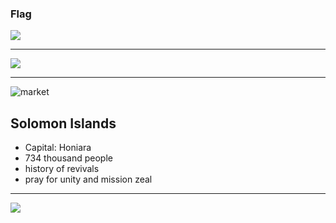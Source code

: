 ### Flag

![](https://upload.wikimedia.org/wikipedia/commons/7/74/Flag_of_the_Solomon_Islands.svg)

---

![](https://upload.wikimedia.org/wikipedia/commons/8/8a/Solomon_Islands_on_the_globe_%28Oceania_centered%29.svg)

---

![market](https://res.cloudinary.com/kiekies/image/upload/v1728239090/prayer/q8bkdumn0vzbaqgk3n1h.jpg)

## Solomon Islands

- Capital: Honiara
- 734 thousand people
- history of revivals
- pray for unity and mission zeal

---

![](https://player.vimeo.com/video/81214902)
